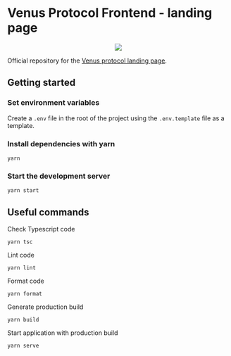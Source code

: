 # Venus Protocol Frontend - landing page

<p align="center">
  <img src="https://venus.io/share.png">
</p>

Official repository for the [Venus protocol landing page](https://venus.io).

## Getting started

### Set environment variables

Create a `.env` file in the root of the project using the `.env.template` file as a template.

### Install dependencies with yarn

```ssh
yarn
```

### Start the development server

```ssh
yarn start
```

## Useful commands

Check Typescript code

```ssh
yarn tsc
```

Lint code

```ssh
yarn lint
```

Format code

```ssh
yarn format
```

Generate production build

```ssh
yarn build
```

Start application with production build

```ssh
yarn serve
```
